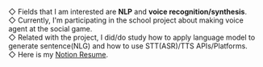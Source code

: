 ◇ Fields that I am interested are **NLP** and **voice recognition/synthesis**.  
◇ Currently, I'm participating in the school project about making voice agent at the social game.  
◇ Related with the project, I did/do study how to apply language model to generate sentence(NLG) and how to use STT(ASR)/TTS APIs/Platforms.  
◇ Here is my [Notion Resume](https://www.notion.so/Jae-Young-Suh-97352f16e3624766ba267fcc87bac966).
